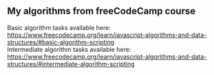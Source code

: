 ## My algorithms from freeCodeCamp course

Basic algorithm tasks available here:  
https://www.freecodecamp.org/learn/javascript-algorithms-and-data-structures/#basic-algorithm-scripting  
Intermediate algorithm tasks available here:  
https://www.freecodecamp.org/learn/javascript-algorithms-and-data-structures/#intermediate-algorithm-scripting  
